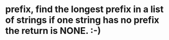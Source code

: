 # prefix, find the longest prefix in a list of strings if one string has no prefix the return is NONE. :-)
